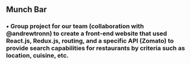 ## Munch Bar

### •	Group project for our team (collaboration with @andrewtronn) to create a front-end website that used React.js, Redux.js, routing, and a specific API (Zomato) to provide search capabilities for restaurants by criteria such as location, cuisine, etc. 
